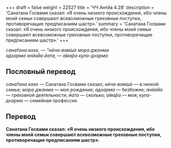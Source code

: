 +++
draft = false
weight = 22527
title = 'ЧЧ Антйа 4.28'
description = 'Санатана Госвами сказал: «Я очень низкого происхождения, ибо члены моей семьи совершают всевозможные греховные поступки, противоречащие предписаниям шастр».'
summary = 'Санатана Госвами сказал: «Я очень низкого происхождения, ибо члены моей семьи совершают всевозможные греховные поступки, противоречащие предписаниям шастр».'
+++

_сана̄тана кахе, — “нӣча-вам̇ш́е мора джанма  
адхарма анйа̄йа йата, — а̄ма̄ра кула-дхарма_

## Пословный перевод

_сана̄тана_ _кахе_ — Санатана Госвами сказал; _нӣча_\-_вам̇ш́е_ — в низкой семье; _мора_ _джанма_ — мое рождение; _адхарма_ — безбожие; _анйа̄йа_ — греховной деятельности; _йата_ — сколько; _а̄ма̄ра_ — моя; _кула_\-_дхарма_ — семейная профессия.

## Перевод

**Санатана Госвами сказал: «Я очень низкого происхождения, ибо члены моей семьи совершают всевозможные греховные поступки, противоречащие предписаниям шастр».**
